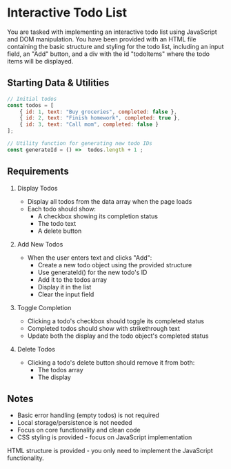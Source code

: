 # Interactive Todo List

You are tasked with implementing an interactive todo list using JavaScript and DOM manipulation. You have been provided with an HTML file containing the basic structure and styling for the todo list, including an input field, an "Add" button, and a div with the id "todoItems" where the todo items will be displayed.

## Starting Data & Utilities

```javascript
// Initial todos
const todos = [
    { id: 1, text: "Buy groceries", completed: false },
    { id: 2, text: "Finish homework", completed: true },
    { id: 3, text: "Call mom", completed: false }
];

// Utility function for generating new todo IDs
const generateId = () =>  todos.length + 1 ;
```

## Requirements

1. Display Todos
   - Display all todos from the data array when the page loads
   - Each todo should show:
     - A checkbox showing its completion status
     - The todo text
     - A delete button

2. Add New Todos
   - When the user enters text and clicks "Add":
     - Create a new todo object using the provided structure
     - Use generateId() for the new todo's ID
     - Add it to the todos array
     - Display it in the list
     - Clear the input field

3. Toggle Completion
   - Clicking a todo's checkbox should toggle its completed status
   - Completed todos should show with strikethrough text
   - Update both the display and the todo object's completed status

4. Delete Todos
   - Clicking a todo's delete button should remove it from both:
     - The todos array
     - The display

## Notes

- Basic error handling (empty todos) is not required
- Local storage/persistence is not needed
- Focus on core functionality and clean code
- CSS styling is provided - focus on JavaScript implementation

HTML structure is provided - you only need to implement the JavaScript functionality.
